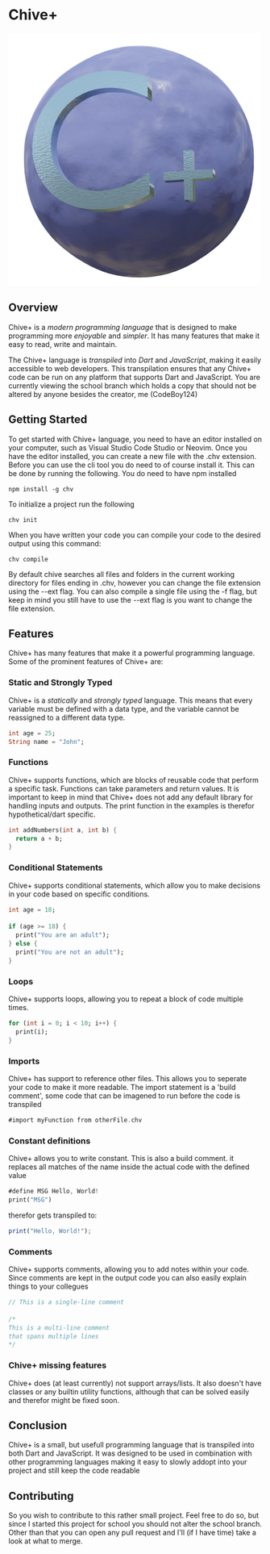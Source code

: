 # Chive+
![Chive+ logo](./img/logo.png)
## Overview
Chive+ is a *modern programming language* that is designed to make programming more *enjoyable* and *simpler*. It has many features that make it easy to read, write and maintain.

The Chive+ language is *transpiled* into *Dart* and *JavaScript*, making it easily accessible to web developers. This transpilation ensures that any Chive+ code can be run on any platform that supports Dart and JavaScript.
You are currently viewing the school branch which holds a copy that should not be altered by anyone besides the creator, me (CodeBoy124)

## Getting Started
To get started with Chive+ language, you need to have an editor installed on your computer, such as Visual Studio Code Studio or Neovim. Once you have the editor installed, you can create a new file with the .chv extension.
Before you can use the cli tool you do need to of course install it.
This can be done by running the following. You do need to have npm installed
```console
npm install -g chv
```

To initialize a project run the following
```console
chv init
```

When you have written your code you can compile your code to the desired output using this command:
```console
chv compile
```

By default chive searches all files and folders in the current working directory for files ending in .chv, however you can change the file extension using the --ext flag.
You can also compile a single file using the -f flag, but keep in mind you still have to use the --ext flag is you want to change the file extension.

## Features
Chive+ has many features that make it a powerful programming language. Some of the prominent features of Chive+ are:

### Static and Strongly Typed
Chive+ is a *statically* and *strongly typed* language. This means that every variable must be defined with a data type, and the variable cannot be reassigned to a different data type.

```dart
int age = 25;
String name = "John";
```

### Functions
Chive+ supports functions, which are blocks of reusable code that perform a specific task. Functions can take parameters and return values.
It is important to keep in mind that Chive+ does not add any default library for handling inputs and outputs. The print function in the examples is therefor hypothetical/dart specific.

```dart
int addNumbers(int a, int b) {
  return a + b;
}
```

### Conditional Statements
Chive+ supports conditional statements, which allow you to make decisions in your code based on specific conditions.

```dart
int age = 18;

if (age >= 18) {
  print("You are an adult");
} else {
  print("You are not an adult");
}
```

### Loops
Chive+ supports loops, allowing you to repeat a block of code multiple times.

```dart
for (int i = 0; i < 10; i++) {
  print(i);
}
```

### Imports
Chive+ has support to reference other files. This allows you to seperate your code to make it more readable.
The import statement is a 'build comment', some code that can be imagened to run before the code is transpiled

```dart
#import myFunction from otherFile.chv
```

### Constant definitions
Chive+ allows you to write constant. This is also a build comment. it replaces all matches of the name inside the actual code with the defined value

```dart
#define MSG Hello, World!
print("MSG")
```

therefor gets transpiled to:

```javascript
print("Hello, World!");
```

### Comments
Chive+ supports comments, allowing you to add notes within your code.
Since comments are kept in the output code you can also easily explain things to your collegues

```dart
// This is a single-line comment

/*
This is a multi-line comment
that spans multiple lines
*/
```

### Chive+ missing features
Chive+ does (at least currently) not support arrays/lists.
It also doesn't have classes or any builtin utility functions, although that can be solved easily and therefor might be fixed soon.

## Conclusion
Chive+ is a small, but usefull programming language that is transpiled into both Dart and JavaScript. It was designed to be used in combination with other programming languages making it easy to slowly addopt into your project and still keep the code readable

## Contributing
So you wish to contribute to this rather small project.
Feel free to do so, but since I started this project for school you should not alter the school branch.
Other than that you can open any pull request and I'll (if I have time) take a look at what to merge.
